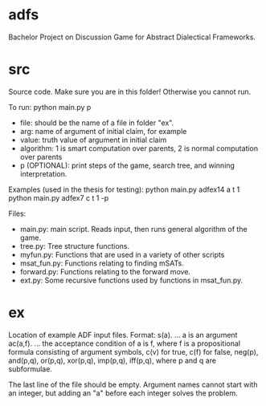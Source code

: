# adfs
Bachelor Project on Discussion Game for Abstract Dialectical Frameworks.

# src
Source code. Make sure you are in this folder! Otherwise you cannot run. 

To run: python main.py <file> <arg> <value> <algorithm> p
- file: should be the name of a file in folder "ex". 
- arg: name of argument of initial claim, for example
- value: truth value of argument in initial claim
- algorithm: 1 is smart computation over parents, 2 is normal computation over parents
- p (OPTIONAL): print steps of the game, search tree, and winning interpretation. 

Examples (used in the thesis for testing):
python main.py adfex14 a t 1
python main.py adfex7 c t 1 -p


Files:
- main.py: main script. Reads input, then runs general algorithm of the game. 
- tree.py: Tree structure functions.
- myfun.py: Functions that are used in a variety of other scripts
- msat_fun.py: Functions relating to finding mSATs. 
- forward.py: Functions relating to the forward move. 
- ext.py: Some recursive functions used by functions in msat_fun.py. 

# ex
Location of example ADF input files. Format:
s(a). 		... a is an argument
ac(a,f).	... the acceptance condition of a is f, 
		    where f is a propositional formula
		    consisting of argument symbols,
		    c(v) for true, c(f) for false, 
		    neg(p), and(p,q), or(p,q), xor(p,q),
		    imp(p,q), iff(p,q), where p and q
		    are subformulae.

The last line of the file should be empty. 
Argument names cannot start with an integer, but adding an "a" before each integer solves the problem. 